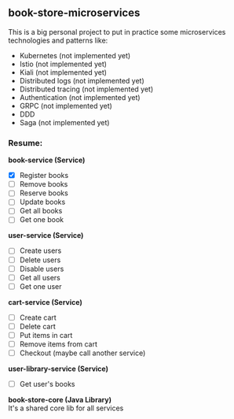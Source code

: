 ## book-store-microservices

This is a big personal project to put in practice some microservices technologies and patterns like:
- Kubernetes (not implemented yet)
- Istio (not implemented yet)
- Kiali (not implemented yet)
- Distributed logs (not implemented yet)
- Distributed tracing (not implemented yet)
- Authentication (not implemented yet)
- GRPC (not implemented yet)
- DDD
- Saga (not implemented yet)

### Resume:

**book-service (Service)**
- [X] Register books
- [ ] Remove books
- [ ] Reserve books
- [ ] Update books
- [ ] Get all books
- [ ] Get one book

**user-service (Service)**
- [ ] Create users
- [ ] Delete users
- [ ] Disable users
- [ ] Get all users
- [ ] Get one user

**cart-service (Service)**
- [ ] Create cart
- [ ] Delete cart
- [ ] Put items in cart
- [ ] Remove items from cart
- [ ] Checkout (maybe call another service)

**user-library-service (Service)**
- [ ] Get user's books

**book-store-core (Java Library)**
<br>
It's a shared core lib for all services

